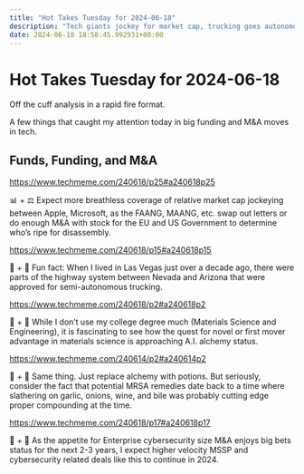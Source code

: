 ```yaml
---
title: "Hot Takes Tuesday for 2024-06-18"
description: "Tech giants jockey for market cap, trucking goes autonomous, materials science meets AI, and cybersecurity M&A heats up."
date: 2024-06-18 18:58:45.992931+00:00
---
```


<!-- buttondown-editor-mode: plaintext --><h1>Hot Takes Tuesday for 2024-06-18</h1><p>Off the cuff analysis in a rapid fire format.</p><p>A few things that caught my attention today in big funding and M&amp;A moves in tech.</p><h2>Funds, Funding, and M&amp;A</h2><p><a target="_blank" rel="noopener noreferrer nofollow" href="https://www.techmeme.com/240618/p25#a240618p25">https://www.techmeme.com/240618/p25#a240618p25</a></p><p>📊 + ⚖️  Expect more breathless coverage of relative market cap jockeying between Apple, Microsoft, as the FAANG, MAANG, etc. swap out letters or do enough M&amp;A with stock for the EU and US Government to determine who’s ripe for disassembly.</p><p><a target="_blank" rel="noopener noreferrer nofollow" href="https://www.techmeme.com/240618/p15#a240618p15">https://www.techmeme.com/240618/p15#a240618p15</a></p><p>🚚 + 🤖 Fun fact: When I lived in Las Vegas just over a decade ago, there were parts of the highway system between Nevada and Arizona that were approved for semi-autonomous trucking.</p><p><a target="_blank" rel="noopener noreferrer nofollow" href="https://www.techmeme.com/240618/p2#a240618p2">https://www.techmeme.com/240618/p2#a240618p2</a></p><p>🔮 + 🤖  While I don’t use my college degree much (Materials Science and Engineering), it is fascinating to see how the quest for novel or first mover advantage in materials science is approaching A.I. alchemy status.</p><p><a target="_blank" rel="noopener noreferrer nofollow" href="https://www.techmeme.com/240614/p2#a240614p2">https://www.techmeme.com/240614/p2#a240614p2</a></p><p>🧙 + 🤖 Same thing. Just replace alchemy with potions. But seriously, consider the fact that potential MRSA remedies date back to a time where slathering on garlic, onions, wine, and bile was probably cutting edge proper compounding at the time. </p><p><a target="_blank" rel="noopener noreferrer nofollow" href="https://www.techmeme.com/240618/p17#a240618p17">https://www.techmeme.com/240618/p17#a240618p17</a></p><p>🔐 + 🤑 As the appetite for Enterprise cybersecurity size M&amp;A enjoys big bets status for the next 2-3 years, I expect higher velocity MSSP and cybersecurity related deals like this to continue in 2024. </p><ol class="footnotes"></ol>
